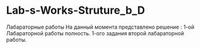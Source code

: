 # Lab-s-Works-Struture_b_D
Лабараторные работы 
На данный момента представлено решение :
1-ой Лабараторной работы полность.
1-ого задания второй лабараторной работы.
